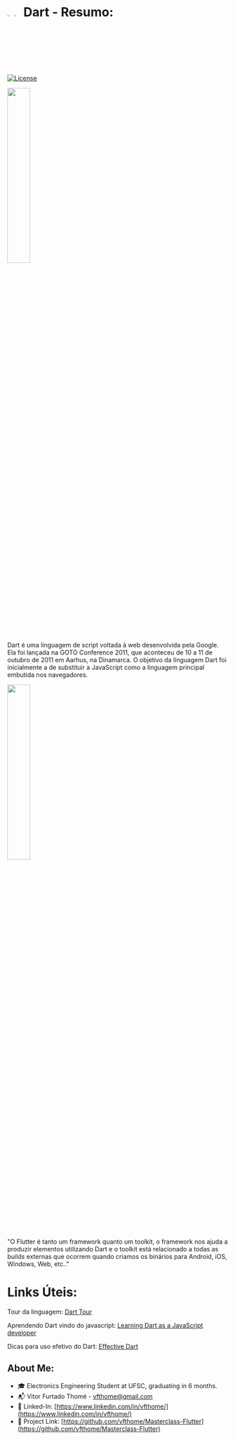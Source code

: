# <img src="https://res.cloudinary.com/teepublic/image/private/s--gpc7TJTO--/t_Resized%20Artwork/c_fit,g_north_west,h_954,w_954/co_ffffff,e_outline:48/co_ffffff,e_outline:inner_fill:48/co_ffffff,e_outline:48/co_ffffff,e_outline:inner_fill:48/co_bbbbbb,e_outline:3:1000/c_mpad,g_center,h_1260,w_1260/b_rgb:eeeeee/c_limit,f_auto,h_630,q_90,w_630/v1585726530/production/designs/8796655_0.jpg"  width="3%" height="3%"><img src="https://upload.wikimedia.org/wikipedia/en/thumb/0/05/Flag_of_Brazil.svg/640px-Flag_of_Brazil.svg.png"  width="3%" height="3%"> Dart - Resumo:

[![License](https://img.shields.io/badge/License-MIT-blue.svg)](https://opensource.org/licenses/MIT)

<img src="https://drive.google.com/uc?export=view&id=1ZH16CX1P6wG4GVQjQklJdVQZOq4ihemD"  width="32%" height="32%">

Dart é uma linguagem de script voltada à web desenvolvida pela Google. Ela foi lançada na GOTO Conference 2011, que aconteceu de 10 a 11 de outubro de 2011 em Aarhus, na Dinamarca. O objetivo da linguagem Dart foi inicialmente a de substituir a JavaScript como a linguagem principal embutida nos navegadores.

<img src="1ZH16CX1P6wG4GVQjQklJdVQZOq4ihemD"  width="32%" height="32%">

"O Flutter é tanto um framework quanto um toolkit, o framework nos ajuda a produzir elementos utilizando Dart e o toolkit está relacionado a todas as builds externas que ocorrem quando criamos os binários para Android, iOS, Windows, Web, etc.."

# Links Úteis:

Tour da linguagem: [Dart Tour](https://dart.dev/guides/language/language-tour)

Aprendendo Dart vindo do javascript: [Learning Dart as a JavaScript developer](https://dart.dev/guides/language/coming-from/js-to-dart)

Dicas para uso efetivo do Dart: [Effective Dart](https://dart.dev/guides/language/effective-dart)

## About Me:

- 🎓 Electronics Engineering Student at UFSC, graduating in 6 months. 
- 📬 Vitor Furtado Thomé - [vfthome@gmail.com](vfthome@gmail.com) 
- 👔 Linked-In: [https://www.linkedin.com/in/vfthome/](https://www.linkedin.com/in/vfthome/) 
- 🎯 Project Link: [https://github.com/vfthome/Masterclass-Flutter](https://github.com/vfthome/Masterclass-Flutter) 
